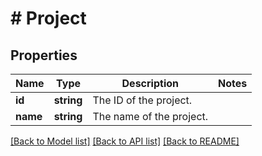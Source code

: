# # Project

## Properties

Name | Type | Description | Notes
------------ | ------------- | ------------- | -------------
**id** | **string** | The ID of the project. |
**name** | **string** | The name of the project. |

[[Back to Model list]](../../README.md#models) [[Back to API list]](../../README.md#endpoints) [[Back to README]](../../README.md)
